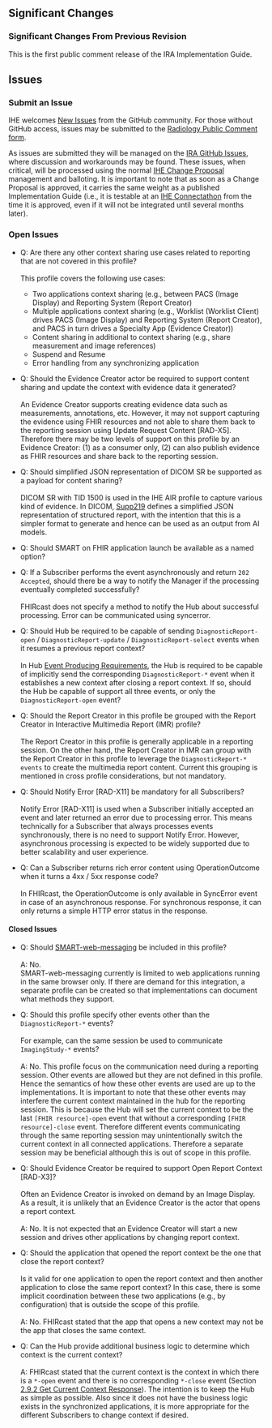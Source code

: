## Significant Changes

### Significant Changes From Previous Revision 

This is the first public comment release of the IRA Implementation Guide.

## Issues

### Submit an Issue
IHE welcomes [New Issues](https://github.com/IHE/RAD.IRA/issues/new/choose) from the GitHub community. 
For those without GitHub access, issues may be submitted to the [Radiology Public Comment form](https://www.ihe.net/Radiology_Public_Comments/).

As issues are submitted they will be managed on the [IRA GitHub Issues](https://github.com/IHE/RAD.IRA/issues), where discussion and workarounds may be found. These issues, when critical, will be processed using the normal [IHE Change Proposal](https://wiki.ihe.net/index.php/Category:CPs) management and balloting. 
It is important to note that as soon as a Change Proposal is approved, it carries the same weight as a published Implementation Guide (i.e., it is testable at an [IHE Connectathon](https://www.ihe.net/participate/connectathon/) from the time it is approved, even if it will not be integrated until several months later).

### Open Issues

- Q: Are there any other context sharing use cases related to reporting that are not covered in this profile?<br><br>This profile covers the following use cases:
    - Two applications context sharing (e.g., between PACS (Image Display) and Reporting System (Report Creator)
    - Multiple applications context sharing (e.g., Worklist (Worklist Client) drives PACS (Image Display) and Reporting System (Report Creator), and PACS in turn drives a Specialty App (Evidence Creator))
    - Content sharing in additional to context sharing (e.g., share measurement and image references)
    - Suspend and Resume
    - Error handling from any synchronizing application
      
- Q: Should the Evidence Creator actor be required to support content sharing and update the context with evidence data it generated?<br><br>An Evidence Creator supports creating evidence data such as measurements, annotations, etc. However, it may not support capturing the evidence using FHIR resources and not able to share them back to the reporting session using Update Request Content [RAD-X5]. Therefore there may be two levels of support on this profile by an Evidence Creator: (1) as a consumer only, (2) can also publish evidence as FHIR resources and share back to the reporting session.

- Q: Should simplified JSON representation of DICOM SR be supported as a payload for content sharing?<br><br>DICOM SR with TID 1500 is used in the IHE AIR profile to capture various kind of evidence. In DICOM, [Supp219](https://www.dicomstandard.org/News-dir/ftsup/docs/sups/Sup219.pdf) defines a simplified JSON representation of structured report, with the intention that this is a simpler format to generate and hence can be used as an output from AI models.

- Q: Should SMART on FHIR application launch be available as a named option?

- Q: If a Subscriber performs the event asynchronously and return `202 Accepted`, should there be a way to notify the Manager if the processing eventually completed successfully?<br><br>FHIRcast does not specify a method to notify the Hub about successful processing. Error can be communicated using syncerror.

- Q: Should Hub be required to be capable of sending `DiagnosticReport-open` / `DiagnosticReport-update` / `DiagnosticReport-select` events when it resumes a previous report context?<br><br>In Hub [Event Producing Requirements](volume-1.html#1xx1172-event-producing-requirements), the Hub is required to be capable of implicitly send the corresponding `DiagnosticReport-*` event when it establishes a new context after closing a report context. If so, should the Hub be capable of support all three events, or only the `DiagnosticReport-open` event?

- Q: Should the Report Creator in this profile be grouped with the Report Creator in Interactive Multimedia Report (IMR) profile?<br><br>The Report Creator in this profile is generally applicable in a reporting session. On the other hand, the Report Creator in IMR can group with the Report Creator in this profile to leverage the `DiagnosticReport-* events` to create the multimedia report content. Current this grouping is mentioned in cross profile considerations, but not mandatory.

- Q: Should Notify Error [RAD-X11] be mandatory for all Subscribers?<br><br>Notify Error [RAD-X11] is used when a Subscriber initially accepted an event and later returned an error due to processing error. This means technically for a Subscriber that always processes events synchronously, there is no need to support Notify Error. However, asynchronous processing is expected to be widely supported due to better scalability and user experience.

- Q: Can a Subscriber returns rich error content using OperationOutcome when it turns a 4xx / 5xx response code?<br><br>In FHIRcast, the OperationOutcome is only available in SyncError event in case of an asynchronous response. For synchronous response, it can only returns a simple HTTP error status in the response.

#### Closed Issues

- Q: Should [SMART-web-messaging](https://build.fhir.org/ig/HL7/smart-web-messaging/index.html) be included in this profile?<br><br>A: No.<br>SMART-web-messaging currently is limited to web applications running in the same browser only. If there are demand for this integration, a separate profile can be created so that implementations can document what methods they support.

- Q: Should this profile specify other events other than the `DiagnosticReport-*` events?<br><br>For example, can the same session be used to communicate `ImagingStudy-*` events?<br><br> A: No. This profile focus on the communication need during a reporting session. Other events are allowed but they are not defined in this profile. Hence the semantics of how these other events are used are up to the implementations. It is important to note that these other events may interfere the current context maintained in the hub for the reporting session. This is because the Hub will set the current context to be the last `[FHIR resource]-open` event that without a corresponding `[FHIR resource]-close` event. Therefore different events communicating through the same reporting session may unintentionally switch the current context in all connected applications. Therefore a separate session may be beneficial although this is out of scope in this profile. 

- Q: Should Evidence Creator be required to support Open Report Context [RAD-X3]?<br><br>Often an Evidence Creator is invoked on demand by an Image Display. As a result, it is unlikely that an Evidence Creator is the actor that opens a report context.<br><br>A: No. It is not expected that an Evidence Creator will start a new session and drives other applications by changing report context.

- Q: Should the application that opened the report context be the one that close the report context?<br><br>Is it valid for one application to open the report context and then another application to close the same report context? In this case, there is some implicit coordination between these two applications (e.g., by configuration) that is outside the scope of this profile.<br><br>A: No. FHIRcast stated that the app that opens a new context may not be the app that closes the same context.

- Q: Can the Hub provide additional business logic to determine which context is the current context?<br><br>A: FHIRcast stated that the current context is the context in which there is a `*-open` event and there is no corresponding `*-close` event (Section [2.9.2 Get Current Context Response](https://build.fhir.org/ig/HL7/fhircast-docs/2-9-GetCurrentContext.html#get-current-context-response)). The intention is to keep the Hub as simple as possible. Also since it does not have the business logic exists in the synchronized applications, it is more appropriate for the different Subscribers to change context if desired.